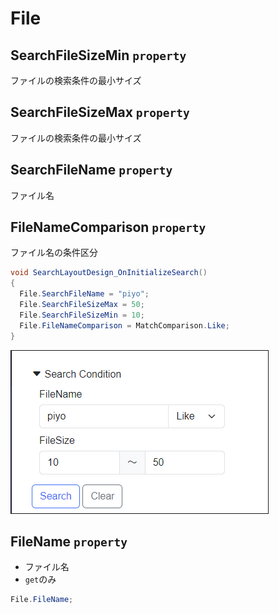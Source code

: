 # File

## SearchFileSizeMin `property`
ファイルの検索条件の最小サイズ

## SearchFileSizeMax `property`
ファイルの検索条件の最小サイズ

## SearchFileName `property`
ファイル名

## FileNameComparison `property`
ファイル名の条件区分

```csharp
void SearchLayoutDesign_OnInitializeSearch()
{
  File.SearchFileName = "piyo";
  File.SearchFileSizeMax = 50;
  File.SearchFileSizeMin = 10;
  File.FileNameComparison = MatchComparison.Like;
}
```

<img src="./images/file/file.png" alt="file表示" title="file表示" style="border: 1px solid;">

## FileName `property`
- ファイル名
- `get`のみ
 
```csharp
File.FileName;
```

